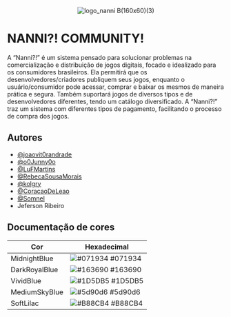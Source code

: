 
<div align="center">
  
  ![logo_nanni B(160x60)(3)](https://github.com/user-attachments/assets/aa18415c-bdcf-4cf3-aa1e-8522b48a818a)
  
</div>

# NANNI?! COMMUNITY!

A “Nanni?!” é um sistema pensado para solucionar problemas na comercialização e distribuição de jogos digitais, focado e idealizado para os consumidores brasileiros. Ela permitirá que os desenvolvedores/criadores publiquem seus jogos, enquanto o usuário/consumidor pode acessar, comprar e baixar os mesmos de maneira prática e segura. Também suportará jogos de diversos tipos e de desenvolvedores diferentes, tendo um catálogo diversificado. A “Nanni?!”  traz um sistema com diferentes tipos de pagamento, facilitando o processo de compra dos jogos.
## Autores

- [@joaovit0randrade](https://www.github.com/joaovit0randrade)
- [@o0Junny0o](https://www.github.com/o0Junny0o)
- [@LuFMartins](https://www.github.com/LuFMartins)
- [@RebecaSousaMorais](https://www.github.com/RebecaSousaMorais)
- [@kolgry](https://www.github.com/kolgry)
- [@CoracaoDeLeao](https://github.com/CoracaoDeLeao)
- [@Somnel](https://github.com/Somnel)
- Jeferson Ribeiro
## Documentação de cores

| Cor               | Hexadecimal                                                |
| ----------------- | ---------------------------------------------------------------- |
| MidnightBlue       | ![#071934](https://corhexa.com/png/100x100/071934) #071934 |
| DarkRoyalBlue      | ![#163690](https://corhexa.com/png/100x100/163690) #163690 |
| VividBlue       | ![#1D5DB5](https://corhexa.com/png/100x100/1D5DB5) #1D5DB5 |
| MediumSkyBlue      | ![#5d90d6](https://corhexa.com/png/100x100/5d90d6) #5d90d6 |
| SoftLilac       | ![#B88CB4](https://corhexa.com/png/100x100/B88CB4) #B88CB4 |
